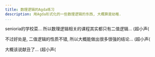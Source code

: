 ```yaml
---
title: 数理逻辑的Agda练习
description: 用Agda形式化的一些数理逻辑的东西, 大概算是幼稚.
...
```


senioria的学校菜... 所以数理逻辑相关的课程其实都只有二值逻辑... (超小声(

不过好处是, 二值逻辑的性质不错, 所以大概能做出很多很强的结论... (超小声(

大概该说献丑了... (超小声(
